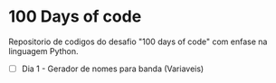 # 100 Days of code

Repositorio de codigos do desafio "100 days of code" com enfase na linguagem Python.

- [ ] Dia 1 - Gerador de nomes para banda (Variaveis)
